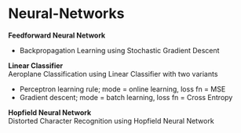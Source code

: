 # Neural-Networks

**Feedforward Neural Network**   
* Backpropagation Learning using Stochastic Gradient Descent  

**Linear Classifier**          
Aeroplane Classification using Linear Classifier with two variants
* Perceptron learning rule; mode = online learning, loss fn =  MSE
* Gradient descent; mode = batch learning, loss fn = Cross Entropy

**Hopfield Neural Network**   
Distorted Character Recognition using Hopfield Neural Network
